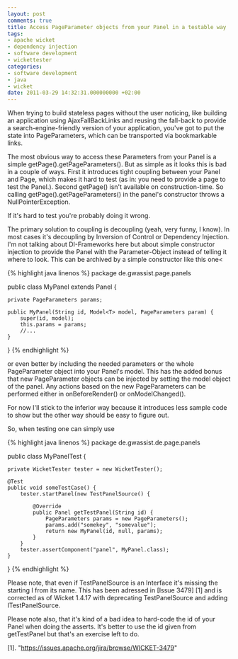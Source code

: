 ```yaml
---
layout: post
comments: true
title: Access PageParameter objects from your Panel in a testable way
tags:
- apache wicket
- dependency injection
- software development
- wickettester
categories:
- software development
- java
- wicket
date: 2011-03-29 14:32:31.000000000 +02:00
---
```

When trying to build stateless pages without the user noticing, like building an application using AjaxFallBackLinks and reusing the fall-back to provide a search-engine-friendly version of your application, you've got to put the state into PageParameters, which can be transported via bookmarkable links.


The most obvious way to access these Parameters from your Panel is a simple getPage().getPageParameters(). But as simple as it looks this is bad in a couple of ways. First it introduces tight coupling between your Panel and Page, which makes it hard to test (as in: you need to provide a page to test the Panel.). Second getPage() isn't available on construction-time. So calling getPage().getPageParameters() in the panel's constructor throws a NullPointerException.

If it's hard to test you're probably doing it wrong.

The primary solution to coupling is decoupling (yeah, very funny, I know). In most cases it's decoupling by Inversion of Control or Dependency Injection. I'm not talking about DI-Frameworks here but about simple constructor injection to provide the Panel with the Parameter-Object instead of telling it where to look. This can be archived by a simple constructor like this one<

{% highlight java linenos %} 
package de.gwassist.page.panels

public class MyPanel extends Panel {    

    private PageParameters params;

    public MyPanel(String id, Model<T> model, PageParameters param) {
        super(id, model);
        this.params = params;
        //...
    }
}
{% endhighlight %} 

or even better by including the needed parameters or the whole PageParameter object into your Panel's model. This has the added bonus that new PageParameter objects can be injected by setting the model object of the panel. Any actions based on the new PageParameters can be performed either in onBeforeRender() or onModelChanged().

For now I'll stick to the inferior way because it introduces less sample code to show but the other way should be easy to figure out.

So, when testing one can simply use

{% highlight java linenos %} 
package de.gwassist.de.page.panels
 
public class MyPanelTest {

    private WicketTester tester = new WicketTester();

    @Test
    public void someTestCase() {
        tester.startPanel(new TestPanelSource() {

            @Override
            public Panel getTestPanel(String id) {
                PageParameters params = new PageParameters();
                params.add("somekey", "somevalue");
                return new MyPanel(id, null, params);
            }
        }
        tester.assertComponent("panel", MyPanel.class);
    }
}
{% endhighlight %} 

Please note, that even if TestPanelSource is an Interface it's missing the starting I from its name. This has been adressed in [Issue 3479] [1] and is corrected as of Wicket 1.4.17 with deprecating TestPanelSource and adding ITestPanelSource.

Please note also, that it's kind of a bad idea to hard-code the id of your Panel when doing the asserts. It's better to use the id given from getTestPanel but that's an exercise left to do.

[1]. "https://issues.apache.org/jira/browse/WICKET-3479"